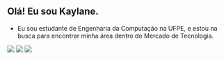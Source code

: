 ## Olá! Eu sou Kaylane.

- Eu sou estudante de Engenharia da Computação na UFPE, e estou na busca para encontrar minha área dentro do Mercado de Tecnologia.
  
<div> 
  <a href="https://www.instagram.com/kaylanelira/" target="_blank"><img src="https://img.shields.io/badge/Instagram-E4405F?style=for-the-badge&logo=instagram&logoColor=white" target="_blank"></a></a> 
  <a href="mailto:kaylaneglira@gmail.com"><img src="https://img.shields.io/badge/-Gmail-%23333?style=for-the-badge&logo=gmail&logoColor=white" target="_blank"></a>
  <a href="https://www.linkedin.com/in/kaylanelira/"><img src="https://img.shields.io/badge/LinkedIn-0077B5?style=for-the-badge&logo=linkedin&logoColor=white" target="_blank"></a>
</div>

<!--<div align="center"><br>
  <a href="https://github.com/kaylanelira">
  <img height="180em" src="https://github-readme-stats.vercel.app/api?username=kaylanelira&show_icons=true&theme=dark&include_all_commits=true&count_private=true"/>
  <img height="180em" src="https://github-readme-stats.vercel.app/api/top-langs/?username=kaylanelira&layout=compact&langs_count=7&theme=dark"/> -->
</div>
